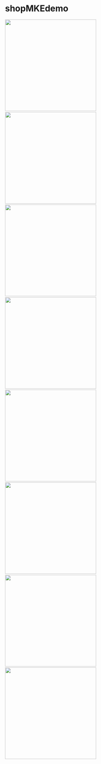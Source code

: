 # shopMKEdemo
<div>
  <img src="https://github.com/Ro200ok/shopMKEdemo/blob/master/assets/1.jpg" width="300"/>&nbsp
  <img src="https://github.com/Ro200ok/shopMKEdemo/blob/master/assets/2.jpg" width="300"/>&nbsp
  <img src="https://github.com/Ro200ok/shopMKEdemo/blob/master/assets/3.jpg" width="300"/>&nbsp
  <img src="https://github.com/Ro200ok/shopMKEdemo/blob/master/assets/4.jpg" width="300"/>&nbsp
  <img src="https://github.com/Ro200ok/shopMKEdemo/blob/master/assets/5.jpg" width="300"/>&nbsp
  <img src="https://github.com/Ro200ok/shopMKEdemo/blob/master/assets/6.jpg" width="300"/>&nbsp
  <img src="https://github.com/Ro200ok/shopMKEdemo/blob/master/assets/7.jpg" width="300"/>&nbsp
  <img src="https://github.com/Ro200ok/shopMKEdemo/blob/master/assets/8.jpg" width="300"/>&nbsp
 
  
  <!-- <img src="https://github.com/devicons/devicon/blob/master/icons/redux/redux-original.svg" title="redux" alt="redux" width="40" height="40"/>&nbsp; -->
</div>
